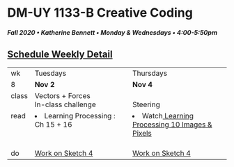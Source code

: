 # DM-UY 1133-B Creative Coding
##### Fall 2020 • Katherine Bennett • Monday & Wednesdays • 4:00-5:50pm 


## [Schedule Weekly Detail](Calendar.md) 

<table>
<tr>
<td>wk</td>
<td>Tuesdays </td>
<td>Thursdays </td>
</tr>
<!-- dates -->
<tr>
  <td valign="top">8</td>
  <td valign="top" width="48%"><strong>Nov 2</strong></td>
  <td valign="top" width="48%"><strong>Nov 4</strong></td>
</tr>
<!-- class -->
<tr>
	<td valign="top">class</td>
	<!-- day Tues -->
	<td valign="top" width="48%">
	Vectors + Forces <br>
	In-class challenge <br>
	</td>
	<!-- day Thurs -->
	<td valign="top" width="48%">
		<strong> </strong> <br>
	Steering <br>
	</td>
<!-- homework -->
<tr>
  <td valign="top">read</td>
  	<!-- day Tues -->
  	<td valign="top"> 
  	<li> Learning Processing : Ch 15 + 16 </li>
	</td>
  	<!-- day Thurs -->
  	<td valign="top"> 
  	<li> Watch<a href = "https://www.youtube.com/user/shiffman/playlists?view=50&sort=dd&shelf_id=2"> Learning Processing 10 Images & Pixels </a> </li> <br>
  	</td>
 </tr>
 <!-- do -->
<tr>
  <td valign = "top">do</td>
	<!-- day Tues -->
 	<td valign = "top"> 
 		<a href = "Sketch_4.md"> Work on Sketch 4 </a> <br>		
 	</td>
  	<!-- day Thurs -->
  	<td valign = "top">
		<a href = "Sketch_4.md"> Work on Sketch 4 </a> <br>
  	</td>	
</tr>
</table>